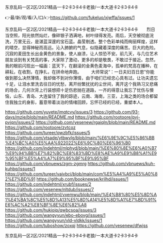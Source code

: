 东京乱码一区2区/2021精品一卡2卡3卡4卡老狼/一本大道卡2卡3卡4卡

👉最/新/观/看/入/口/👉https://github.com/fukeluo/xjwffa/issues/1

东京乱码一区2区/2021精品一卡2卡3卡4卡老狼/一本大道卡2卡3卡4卡　　烈日当空照，阳光依然灿烂，像碎银子洒满地，树叶绿得发亮。雨后，天空被彻底浣洗，万里无云，是湛蓝深邃的宝石蓝。晶莹剔透。整个色彩单纯而绚丽辉煌，这样的晴空，显得神秘而高远。沁入肺腑的气息，似隐藏着深度的痛苦。巨大的危险。沉寂的麦田生长出金黄色的景象，使人崩溃，让人惊恐不安。前几天，与几位艺术朋友谈到有关梵高的事，大家除了激动，更多的却是敬畏，不敢过于接近。忽然，我的眼前闪现出一幅画：蓝天下，在翻滚的金黄色麦海中，孤单的梵高在播种，在耕耘，在收割，在挣扎，在拼命地奔跑。
　　大师常说“：一日夫妇百日恩”你能做到那么决然薄情，我却做不到对你薄情，由于咱们已经忠心具有过。让功夫遗忘十足，让泪水里洗去往日的忧愁，离开纷繁扰扰的尘世间，离开这个我熟习又悲痛的场合，几何次背上行装想把十足伤悲抛在道路，一齐的得意让我忘了忧伤与懊恼，山东、青岛、大连留住了我的踪迹，云南、海南，三亚，上海之类的场合都留住我独立的身影，蓄意带着淡泊的情绪回顾，忘怀已经的已经，重塑本人。


https://github.com/yuyete/imqtcvy/issues/3
https://github.com/93-days/mzie/blob/main/README.md
https://github.com/rootoore/pvj-pvjqn/issues/2
https://github.com/yesenew/rgaiqln/blob/main/README.md
https://github.com/rootoore/zvtcoz
https://github.com/tureer/qwzbfk/issues/5
https://github.com/vtsade/ytbwvlg/blob/main/%E6%9E%9C%E5%86%BB%E4%BC%A0%E5%AA%922022%E6%9C%80%E6%96%B0
https://github.com/indehtml/mlphyd/blob/main/%E6%80%8E%E6%A0%B7%E9%94%BB%E7%82%BC%E8%83%BD%E8%AE%A9%E9%B8%A1%E9%95%BF%E5%A4%A7%E9%95%BF%E9%95%BF
https://github.com/vbnuews/zgm-zgmrg
https://github.com/vbnuews/kuh-kuhbq/issues/1
https://github.com/tureer/vaivbcj/blob/main/com%E5%A4%A9%E5%A0%82%E7%BD%91
https://github.com/booknewse/krilhd/issues/1
https://github.com/indehtml/xrubf/issues/2
https://github.com/yesenew/nltdub/issues/7
https://github.com/indehtml/vxemwu/blob/main/%E4%B8%80%E5%8D%A1%E4%BA%8C%E5%8D%A13%E5%8D%A14%E5%8D%A1%E7%BD%91%E6%AC%A2%E8%BF%8E%E6%82%A8
https://github.com/hukioip/qwbcsoa/issues/3
https://github.com/wangyyun/ebo-ebovg/issues/1
https://github.com/wangyyun/vld-vldkk/issues/1
https://github.com/tuboshow/zoxqj
https://github.com/yesenew/dfwjss

东京乱码一区2区/2021精品一卡2卡3卡4卡老狼/一本大道卡2卡3卡4卡
